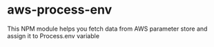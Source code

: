 # aws-process-env
This NPM module helps you fetch data from AWS parameter store and assign it to Process.env variable
